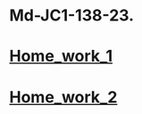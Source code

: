 # Md-JC1-138-23.
# [Home_work_1](https://github.com/knapp900/Md-JC1-138-23/tree/main/src/home_work_1)
# [Home_work_2](https://github.com/knapp900/Md-JC1-138-23/tree/main/src/home_work_2)
 